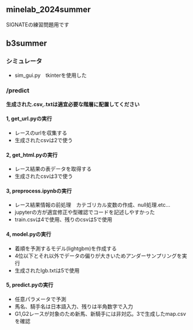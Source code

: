 ## minelab_2024summer
SIGNATEの練習問題用です

## b3summer  
### シミュレータ
* sim_gui.py　tkinterを使用した
### /predict
**生成された.csv,.txtは適宜必要な階層に配置してください**
#### 1, get_url.pyの実行  
* レースのurlを収集する  
* 生成されたcsvは2で使う 
#### 2, get_html.pyの実行  
* レース結果の表データを取得する
* 生成されたcsvは3で使う
#### 3, preprocess.ipynbの実行
* レース結果情報の前処理　カテゴリカル変数の作成、null処理.etc...
* jupyterの方が適宜修正や型確認でコードを記述しやすかった
* train.csvは4で使用、残りのcsvは5で使用
#### 4, model.pyの実行
* 着順を予測するモデル(lightgbm)を作成する
* 4位以下とそれ以外でデータの偏りが大きいためアンダーサンプリングを実行
* 生成されたlgb.txtは5で使用
#### 5, predict.pyの実行
* 任意パラメータで予測
* 馬名、騎手名は日本語入力、残りは半角数字で入力
* G1,G2レースが対象のため新馬、新騎手には非対応。3で生成したmap.csvを確認  
